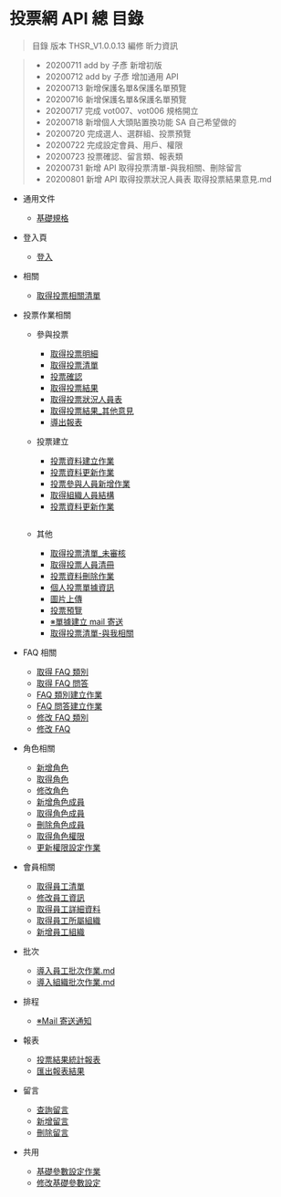 # 投票網 API 總 目錄

> 目錄
> 版本 THSR_V1.0.0.13
> 編修 昕力資訊

> - 20200711 add by 子彥 新增初版
> - 20200712 add by 子彥 增加通用 API
> - 20200713 新增保護名單&保護名單預覽
> - 20200716 新增保護名單&保護名單預覽
> - 20200717 完成 vot007、vot006 規格開立
> - 20200718 新增個人大頭貼置換功能 SA 自己希望做的
> - 20200720 完成選人、選群組、投票預覽
> - 20200722 完成設定會員、用戶、權限
> - 20200723 投票確認、留言類、報表類
> - 20200731 新增 API 取得投票清單-與我相關、刪除留言
> - 20200801 新增 API 取得投票狀況人員表 取得投票結果意見.md

- 通用文件

  - [基礎規格](./投票網/通用)

- 登入頁

  - [登入](./投票網/登入)

- 相關

  - [取得投票相關清單](./投票網/取得投票清單)

- 投票作業相關

  - 參與投票

    - [取得投票明細](./投票網/取得投票明細)
    - [取得投票清單](./投票網/取得投票清單)
    - [投票確認](./投票網/投票確認)
    - [取得投票結果](./投票網/取得投票結果)
    - [取得投票狀況人員表](./投票網/取得投票狀況人員表)
    - [取得投票結果\_其他意見](./投票網/取得投票結果_其他意見)
    - [導出報表](./投票網/導出報表)

  - 投票建立

    - [投票資料建立作業](./投票網/投票資料建立作業)
    - [投票資料更新作業](./投票網/投票資料更新作業)
    - [投票參與人員新增作業](./投票網/投票參與人員新增作業)
    - [取得組織人員結構](./投票網/取得組織人員結構)
    - [投票資料更新作業](./投票網/投票資料更新作業)
      ~~~- [投票資料明細建立作業](./投票網/投票資料明細建立作業)~~~

  - 其他

    - [取得投票清單\_未審核](./投票網/取得投票清單_未審核)
    - [取得投票人員清冊](./投票網/取得投票人員清冊)
    - [投票資料刪除作業](./投票網/投票資料刪除作業)
    - [個人投票單據資訊](./投票網/個人投票單據資訊)
    - [圖片上傳](./投票網/圖片上傳)
    - [投票預覽](./投票網/投票預覽)
    - [※單據建立 mail 寄送](./投票網/_單據建立mail寄送)
    - [取得投票清單-與我相關](./投票網/取得投票清單-與我相關)

- FAQ 相關

  - [取得 FAQ 類別](./投票網/取得FAQ類別)
  - [取得 FAQ 問答](./投票網/取得FAQ問答)
  - [FAQ 類別建立作業](./投票網/FAQ類別建立作業)
  - [FAQ 問答建立作業](./投票網/FAQ問答建立作業)
  - [修改 FAQ 類別](./投票網/修改FAQ類別)
  - [修改 FAQ](./投票網/修改FAQ)

- 角色相關

  - [新增角色](./投票網/新增角色)
  - [取得角色](./投票網/取得角色)
  - [修改角色](./投票網/修改角色)
  - [新增角色成員](./投票網/新增角色成員)
  - [取得角色成員](./投票網/取得角色成員)
  - [刪除角色成員](./投票網/刪除角色成員)
  - [取得角色權限](./投票網/取得角色權限)
  - [更新權限設定作業](./投票網/更新權限設定作業)

- 會員相關

  - [取得員工清單](./投票網/取得員工清單)
  - [修改員工資訊](./投票網/修改員工資訊)
  - [取得員工詳細資料](./投票網/取得員工詳細資料)
  - [取得員工所屬組織](./投票網/取得員工所屬組織)
  - [新增員工組織](./投票網/新增員工組織)

- 批次

  - [導入員工批次作業.md](./投票網/導入員工批次作業.md)
  - [導入組織批次作業.md](./投票網/導入組織批次作業.md)

- 排程

  - [※Mail 寄送通知](./投票網/Mail寄送通知)

- 報表

  - [投票結果統計報表](./投票網/取得投票結果)
  - [匯出報表結果](./投票網/匯出報表結果)

- 留言

  - [查詢留言](./投票網/查詢留言)
  - [新增留言](./投票網/新增留言)
  - [刪除留言](./投票網/刪除留言)

- 共用
  - [基礎參數設定作業](./投票網/基礎參數設定作業)
  - [修改基礎參數設定](./投票網/修改基礎參數設定)

